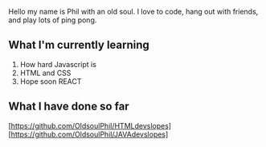 Hello my name is Phil with an old soul. I love to code, hang out with friends, and play lots of ping pong.

## What I'm currently learning

1. How hard Javascript is
2. HTML and CSS
3. Hope soon REACT

## What I have done so far

[https://github.com/OldsoulPhil/HTMLdevslopes] [https://github.com/OldsoulPhil/JAVAdevslopes]